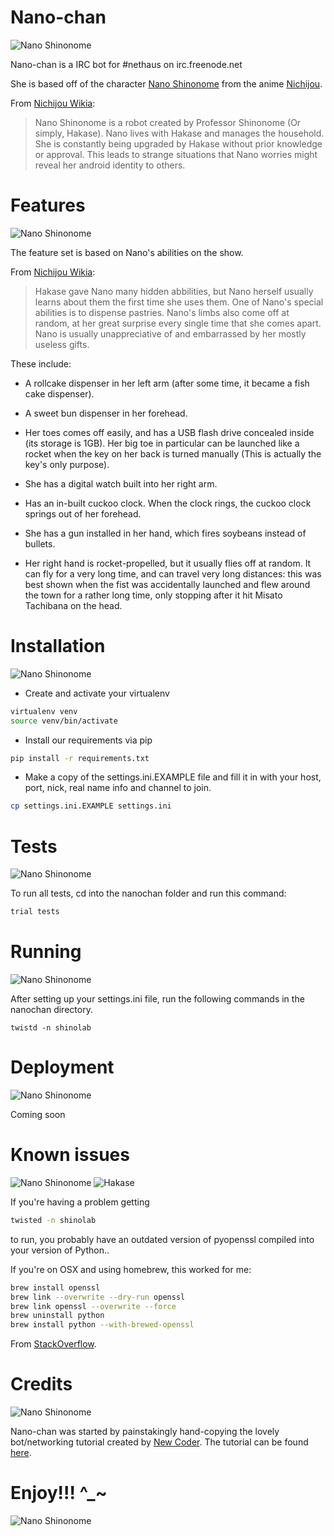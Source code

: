# Nano-chan

![Nano Shinonome](http://38.media.tumblr.com/f211e5ead70776356ae6a3bedb2544e0/tumblr_mobiyrko391qd7h1xo2_500.gif)

Nano-chan is a IRC bot for #nethaus on irc.freenode.net

She is based off of the character [Nano Shinonome] from the anime [Nichijou].

From [Nichijou Wikia]:

>Nano Shinonome is a robot created by Professor Shinonome (Or simply, Hakase). Nano lives with Hakase and manages the household. She is constantly being upgraded by Hakase without prior knowledge or approval. This leads to strange situations that Nano worries might reveal her android identity to others.

# Features

![Nano Shinonome](http://33.media.tumblr.com/fe89fa940297d031d313fca0dbd96005/tumblr_mzkto4p9gT1sn2bkjo1_500.gif)

The feature set is based on Nano's abilities on the show. 

From [Nichijou Wikia]:

>Hakase gave Nano many hidden abbilities, but Nano herself usually learns about them the first time she uses them. One of Nano's special abilities is to dispense pastries. Nano's limbs also come off at random, at her great surprise every single time that she comes apart. Nano is usually unappreciative of and embarrassed by her mostly useless gifts.

These include:

- A rollcake dispenser in her left arm (after some time, it became a fish cake dispenser).

- A sweet bun dispenser in her forehead.

- Her toes comes off easily, and has a USB flash drive concealed inside (its storage is 1GB). Her big toe in particular can be launched like a rocket when the key on her back is turned manually (This is actually the key's only purpose).

- She has a digital watch built into her right arm.

- Has an in-built cuckoo clock. When the clock rings, the cuckoo clock springs out of her forehead.

- She has a gun installed in her hand, which fires soybeans instead of bullets.

- Her right hand is rocket-propelled, but it usually flies off at random. It can fly for a very long time, and can travel very long distances: this was best shown when the fist was accidentally launched and flew around the town for a rather long time, only stopping after it hit Misato Tachibana on the head.

# Installation

![Nano Shinonome](http://38.media.tumblr.com/555b48f4a51aa0c8f3ad7bfdbb36b3b4/tumblr_n3c1alZpn31rlulmlo2_500.gif)

- Create and activate your virtualenv

```sh
virtualenv venv
source venv/bin/activate
```

- Install our requirements via pip

```sh
pip install -r requirements.txt
```

- Make a copy of the settings.ini.EXAMPLE file and fill it in with your host, port, nick, real name info and channel to join.

```sh
cp settings.ini.EXAMPLE settings.ini
```

# Tests

![Nano Shinonome](http://38.media.tumblr.com/fb5bb933074ca60165d372a6b1598191/tumblr_mlifbzdUZi1s5mgubo1_500.gif)

To run all tests, cd into the nanochan folder and run this command:

```sh
trial tests
```

# Running 

![Nano Shinonome](http://33.media.tumblr.com/b9b8986cadd10c5e461aa5ab75e07058/tumblr_mxu39u4i0J1ss987ao1_500.gif)

After setting up your settings.ini file, run the following commands in the nanochan directory.

```
twistd -n shinolab
```

# Deployment
![Nano Shinonome](http://38.media.tumblr.com/47dc3c3aac48a2edeeca7868d9f62b51/tumblr_mfc33hOFad1rw1exqo1_500.gif)

Coming soon

# Known issues

![Nano Shinonome](http://33.media.tumblr.com/0ecf2747c2ee094c7f47de2bb5f300a8/tumblr_mlsjnePcKI1qf64cio1_500.gif)
![Hakase](http://33.media.tumblr.com/57c111c94566e74d3e9ddc91a7438dbe/tumblr_mlsjnePcKI1qf64cio2_500.gif)

If you're having a problem getting 

```sh
twisted -n shinolab
```

to run, you probably have an outdated version of pyopenssl compiled into your version of Python..

If you're on OSX and using homebrew, this worked for me:

```sh
brew install openssl
brew link --overwrite --dry-run openssl 
brew link openssl --overwrite --force
brew uninstall python
brew install python --with-brewed-openssl
```

From [StackOverflow].

# Credits 

![Nano Shinonome](http://38.media.tumblr.com/tumblr_lxsvh15nuw1qd0gyko1_500.gif)

Nano-chan was started by painstakingly hand-copying the lovely bot/networking tutorial created by [New Coder]. The tutorial can be found [here].

# Enjoy!!! ^_~

![Nano Shinonome](http://33.media.tumblr.com/c7d1cd5862cc5dfc92d6db26587e2f36/tumblr_mgt4cqGg2i1rmhrczo1_500.gif)

[Nano Shinonome]:http://nichijou.wikia.com/wiki/Nano_Shinonome
[Nichijou]:https://www.youtube.com/watch?v=HQ7bC9XycU0
[Nichijou Wikia]:http://nichijou.wikia.com/wiki/Nano_Shinonome
[New Coder]:http://newcoder.io/
[here]:http://newcoder.io/~drafts/networks/
[StackOverflow]:http://stackoverflow.com/questions/20688034/python-importerror-cannot-import-name-httpshandler
